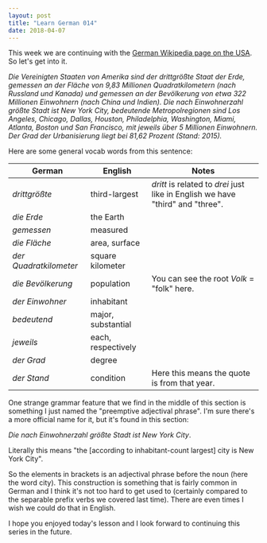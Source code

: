 ```yaml
---
layout: post
title: "Learn German 014"
date: 2018-04-07
---
```


This week we are continuing with the [German Wikipedia page on the USA](https://de.wikipedia.org/wiki/Vereinigte_Staaten). 
So let's get into it.

*Die Vereinigten Staaten von Amerika sind der drittgrößte Staat der Erde, 
gemessen an der Fläche von 9,83 Millionen Quadratkilometern (nach Russland und Kanada) 
und gemessen an der Bevölkerung von etwa 322 Millionen Einwohnern (nach China und Indien). 
Die nach Einwohnerzahl größte Stadt ist New York City, bedeutende Metropolregionen sind 
Los Angeles, Chicago, Dallas, Houston, Philadelphia, Washington, Miami, Atlanta, Boston und San Francisco, 
mit jeweils über 5 Millionen Einwohnern. 
Der Grad der Urbanisierung liegt bei 81,62 Prozent (Stand: 2015).*

Here are some general vocab words from this sentence:

| German | English | Notes |
|--------|---------|-------|
| *drittgrößte* | third-largest | *dritt* is related to *drei* just like in English we have "third" and "three".  |
| *die Erde* | the Earth | |
| *gemessen* | measured | |
| *die Fläche* | area, surface | |
| *der Quadratkilometer* | square kilometer | |
| *die Bevölkerung* | population | You can see the root *Volk* = "folk" here. |
| *der Einwohner* | inhabitant | |
| *bedeutend* | major, substantial | |
| *jeweils* | each, respectively | |
| *der Grad* | degree | |
| *der Stand* | condition | Here this means the quote is from that year. |

One strange grammar feature that we find in the middle of this section is something I just named the "preemptive adjectival phrase". 
I'm sure there's a more official name for it, but it's found in this section: 

*Die nach Einwohnerzahl größte Stadt ist New York City*.

Literally this means "the [according to inhabitant-count largest] city is New York City".

So the elements in brackets is an adjectival phrase before the noun (here the word city).
This construction is something that is fairly common in German and 
I think it's not too hard to get used to (certainly compared to the separable prefix verbs we covered last time). 
There are even times I wish we could do that in English.

I hope you enjoyed today's lesson and I look forward to continuing this series in the future.
